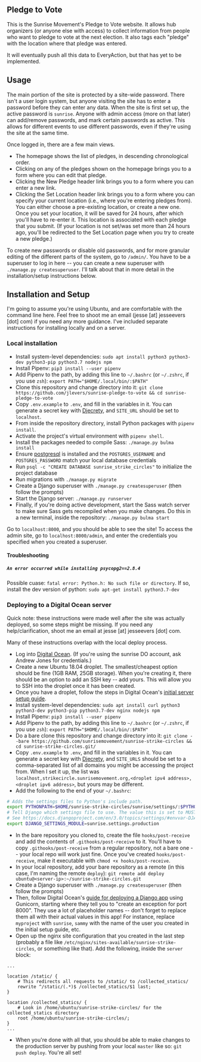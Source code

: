 Pledge to Vote
--------------

This is the Sunrise Movement's Pledge to Vote website. It allows hub organizers (or anyone else with access) to collect information from people who want to pledge to vote at the next election. It also tags each "pledge" with the location where that pledge was entered.

It will eventually push all this data to EveryAction, but that has yet to be implemented.

## Usage
The main portion of the site is protected by a site-wide password. There isn't a user login system, but anyone visiting the site has to enter a password before they can enter any data. When the site is first set up, the active password is `sunrise`. Anyone with admin access (more on that later) can add/remove passwords, and mark certain passwords as active. This allows for different events to use different passwords, even if they're using the site at the same time.

Once logged in, there are a few main views.
* The homepage shows the list of pledges, in descending chronological order.
* Clicking on any of the pledges shown on the homepage brings you to a form where you can edit that pledge.
* Clicking the New Pledge header link brings you to a form where you can enter a new link.
* Clicking the Set Location header link brings you to a form where you can specify your current location (i.e., where you're entering pledges from). You can either choose a pre-existing location, or create a new one. Once you set your location, it will be saved for 24 hours, after which you'll have to re-enter it. This location is associated with each pledge that you submit. (If your location is not set/was set more than 24 hours ago, you'll be redirected to the Set Location page when you try to create a new pledge.)

To create new passwords or disable old passwords, and for more granular editing of the different parts of the system, go to `/admin/`. You have to be a superuser to log in here -- you can create a new superuser with `./manage.py createsuperuser`. I'll talk about that in more detail in the installation/setup instructions below.


## Installation and Setup

I'm going to assume you're using Ubuntu, and are comfortable with the command line here. Feel free to shoot me an email (jesse [at] jesseevers [dot] com) if you need any more guidance. I've included separate instructions for installing locally and on a server.

### Local installation

* Install system-level dependencies: `sudo apt install python3 python3-dev python3-pip python3.7 nodejs npm`
* Install Pipenv: `pip3 install --user pipenv`
* Add Pipenv to the path, by adding this line to `~/.bashrc` (or `~/.zshrc`, if you use `zsh`): `export PATH="$HOME/.local/bin/:$PATH"`
* Clone this repository and change directory into it: `git clone https://github.com/jlevers/sunrise-pledge-to-vote && cd sunrise-pledge-to-vote`
* Copy `.env.example` to `.env`, and fill in the variables in it. You can generate a secret key with [Djecrety](https://djecrety.ir/), and `SITE_URL` should be set to `localhost`.
* From inside the repository directory, install Python packages with `pipenv install`.
* Activate the project's virtual environment with `pipenv shell`.
* Install the packages needed to compile Sass: `./manage.py bulma install`
* Ensure [postgresql](https://www.postgresql.org/) is installed and the `POSTGRES_USERNAME` and `POSTGRES_PASSWORD` match your local database credentials
* Run `psql -c "CREATE DATABASE sunrise_strike_circles"` to initialize the project database
* Run migrations with `./manage.py migrate`
* Create a Django superuser with `./manage.py createsuperuser` (then follow the prompts)
* Start the Django server: `./manage.py runserver`
* Finally, if you're doing active development, start the Sass watch server to make sure Sass gets recompiled when you make changes. Do this in a new terminal, inside the repository: `./manage.py bulma start`

Go to `localhost:8000`, and you should be able to see the site! To access the admin site, go to `localhost:8000/admin`, and enter the credentials you specified when you created a superuser.

#### Troubleshooting

##### `An error occurred while installing psycopg2==2.8.4`
Possible cuase: `fatal error: Python.h: No such file or directory`. If so, install the dev version of python: `sudo apt-get install python3.7-dev`


### Deploying to a Digital Ocean server

Quick note: these instructions were made well after the site was actually deployed, so some steps might be missing. If you need any help/clarification, shoot me an email at jesse [at] jesseevers [dot] com.

Many of these instructions overlap with the local deploy process.

* Log into [Digital Ocean](https://digitalocean.com). (If you're using the sunrise DO account, ask Andrew Jones for credentials.)
* Create a new Ubuntu 18.04 droplet. The smallest/cheapest option should be fine (1GB RAM, 25GB storage). When you're creating it, there should be an option to add an SSH key -- add yours. This will allow you to SSH into the droplet once it has been created.
* Once you have a droplet, follow the steps in Digital Ocean's [initial server setup guide](https://www.digitalocean.com/community/tutorials/initial-server-setup-with-ubuntu-18-04).
* Install system-level dependencies: `sudo apt install curl python3 python3-dev python3-pip python3.7-dev nginx nodejs npm`
* Install Pipenv: `pip3 install --user pipenv`
* Add Pipenv to the path, by adding this line to `~/.bashrc` (or `~/.zshrc`, if you use `zsh`): `export PATH="$HOME/.local/bin/:$PATH"`
* Do a bare clone this repository and change directory into it: `git clone --bare https://github.com/sunrisemovement/sunrise-strike-circles && cd sunrise-strike-circles.git/`
* Copy `.env.example` to `.env`, and fill in the variables in it. You can generate a secret key with [Djecrety](https://djecrety.ir/), and `SITE_URLS` should be set to a comma-separated list of all domains you might be accessing the project from. When I set it up, the list was `localhost,strikecircle.sunrisemovement.org,<droplet ipv4 address>,<droplet ipv6 address>`, but yours may be different.
* Add the following to the end of your `~/.bashrc`:
```bash
# Adds the settings files to Python's include path.
export PYTHONPATH=$HOME/sunrise-strike-circles/sunrise/settings/:$PYTHONPATH
# Tell Django which settings file to use. The value this is set to MUST be on the $PYTHONPATH.
# See https://docs.djangoproject.com/en/3.0/topics/settings/#envvar-DJANGO_SETTINGS_MODULE for details.
export DJANGO_SETTINGS_MODULE=sunrise.settings.production
```
* In the bare repository you cloned to, create the file `hooks/post-receive` and add the contents of `.githooks/post-receive` to it. You'll have to copy `.githooks/post-receive` from a regular repository, not a bare one -- your local repo will work just fine. Once you've created `hooks/post-receive`, make it executable with `chmod +x hooks/post-receive`.
* In your local repository, add your bare repository as a remote (in this case, I'm naming the remote `deploy`): `git remote add deploy ubuntu@<server-ip>:~/sunrise-strike-circles.git`
* Create a Django superuser with `./manage.py createsuperuser` (then follow the prompts)
* Then, follow Digital Ocean's [guide for deploying a Django app](https://www.digitalocean.com/community/tutorials/how-to-set-up-django-with-postgres-nginx-and-gunicorn-on-ubuntu-18-04) using Gunicorn, starting where they tell you to "create an exception for port 8000". They use a lot of placeholder names -- don't forget to replace them all with their actual values in this app! For instance, replace `myproject` with `sunrise`, `sammy` with the name of the user you created in the initial setup guide, etc.
* Open up the nginx site configuration that you created in the last step (probably a file like `/etc/nginx/sites-available/sunrise-strike-circles`, or something like that). Add the following, inside the `server` block:
```
...

location /static/ {
    # This redirects all requests to /static/ to /collected_statics/
    rewrite ^/static/(.*)$ /collected_statics/$1 last;
}

location /collected_statics/ {
    # Look in /home/ubuntu/sunrise-strike-circles/ for the collected_statics directory
    root /home/ubuntu/sunrise-strike-circles/;
}
...
```
* When you're done with all that, you should be able to make changes to the production server by pushing from your local `master` like so: `git push deploy`. You're all set!
